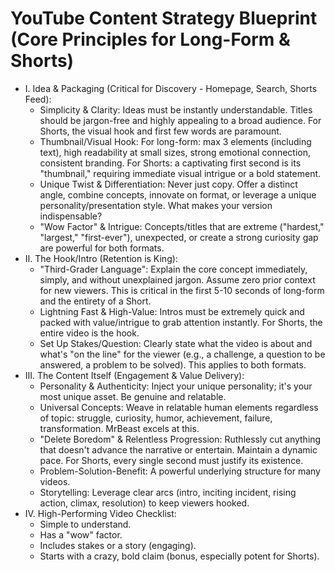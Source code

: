 # YouTube Content Strategy Blueprint (Core Principles for Long-Form & Shorts)

   * I. Idea & Packaging (Critical for Discovery - Homepage, Search, Shorts Feed):
     * Simplicity & Clarity: Ideas must be instantly understandable. Titles should be jargon-free and highly appealing to a broad audience. For Shorts, the visual hook and first few words are paramount.
     * Thumbnail/Visual Hook: For long-form: max 3 elements (including text), high readability at small sizes, strong emotional connection, consistent branding. For Shorts: a captivating first second is its "thumbnail," requiring immediate visual intrigue or a bold statement.
     * Unique Twist & Differentiation: Never just copy. Offer a distinct angle, combine concepts, innovate on format, or leverage a unique personality/presentation style. What makes your version indispensable?
     * "Wow Factor" & Intrigue: Concepts/titles that are extreme ("hardest," "largest," "first-ever"), unexpected, or create a strong curiosity gap are powerful for both formats.
   * II. The Hook/Intro (Retention is King):
     * "Third-Grader Language": Explain the core concept immediately, simply, and without unexplained jargon. Assume zero prior context for new viewers. This is critical in the first 5-10 seconds of long-form and the entirety of a Short.
     * Lightning Fast & High-Value: Intros must be extremely quick and packed with value/intrigue to grab attention instantly. For Shorts, the entire video is the hook.
     * Set Up Stakes/Question: Clearly state what the video is about and what's "on the line" for the viewer (e.g., a challenge, a question to be answered, a problem to be solved). This applies to both formats.
   * III. The Content Itself (Engagement & Value Delivery):
     * Personality & Authenticity: Inject your unique personality; it's your most unique asset. Be genuine and relatable.
     * Universal Concepts: Weave in relatable human elements regardless of topic: struggle, curiosity, humor, achievement, failure, transformation. MrBeast excels at this.
     * "Delete Boredom" & Relentless Progression: Ruthlessly cut anything that doesn't advance the narrative or entertain. Maintain a dynamic pace. For Shorts, every single second must justify its existence.
     * Problem-Solution-Benefit: A powerful underlying structure for many videos.
     * Storytelling: Leverage clear arcs (intro, inciting incident, rising action, climax, resolution) to keep viewers hooked.
   * IV. High-Performing Video Checklist:
     * Simple to understand.
     * Has a "wow" factor.
     * Includes stakes or a story (engaging).
     * Starts with a crazy, bold claim (bonus, especially potent for Shorts).

